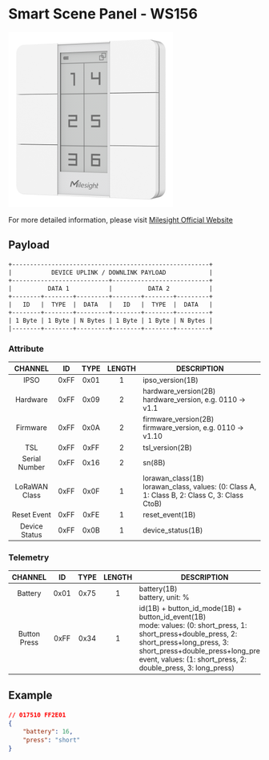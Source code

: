 # Smart Scene Panel - WS156

![WS156](ws156.png)

For more detailed information, please visit [Milesight Official Website](https://www.milesight.com/iot/product/lorawan-sensor/ws156)

## Payload

```
+-------------------------------------------------------+
|           DEVICE UPLINK / DOWNLINK PAYLOAD            |
+---------------------------+---------------------------+
|          DATA 1           |          DATA 2           |
+--------+--------+---------+--------+--------+---------+
|   ID   |  TYPE  |  DATA   |   ID   |  TYPE  |  DATA   |
+--------+--------+---------+--------+--------+---------+
| 1 Byte | 1 Byte | N Bytes | 1 Byte | 1 Byte | N Bytes |
|--------+--------+---------+--------+--------+---------+
```

### Attribute

|    CHANNEL    |  ID  | TYPE | LENGTH | DESCRIPTION                                                                                       |
| :-----------: | :--: | :--: | :----: | ------------------------------------------------------------------------------------------------ |
|     IPSO      | 0xFF | 0x01 |   1    | ipso_version(1B)                                                                                 |
|   Hardware    | 0xFF | 0x09 |   2    | hardware_version(2B)<br/>hardware_version, e.g. 0110 -> v1.1                                     |
|   Firmware    | 0xFF | 0x0A |   2    | firmware_version(2B)<br/>firmware_version, e.g. 0110 -> v1.10                                    |
|      TSL      | 0xFF | 0xFF |   2    | tsl_version(2B)                                                                                  |
| Serial Number | 0xFF | 0x16 |   2    | sn(8B)                                                                                           |
| LoRaWAN Class | 0xFF | 0x0F |   1    | lorawan_class(1B)<br/>lorawan_class, values: (0: Class A, 1: Class B, 2: Class C, 3: Class CtoB) |
|  Reset Event  | 0xFF | 0xFE |   1    | reset_event(1B)                                                                                  |
| Device Status | 0xFF | 0x0B |   1    | device_status(1B)                                                                                |

### Telemetry

|   CHANNEL    |  ID  | TYPE | LENGTH | DESCRIPTION                                                                                                                                                                                                                                              |
| :----------: | :--: | :--: | :----: | -------------------------------------------------------------------------------------------------------------------------------------------------------------------------------------------------------------------------------------------------------- |
|   Battery    | 0x01 | 0x75 |   1    | battery(1B)<br/>battery, unit: %                                                                                                                                                                                                                         |
| Button Press | 0xFF | 0x34 |   1    | id(1B) + button_id_mode(1B) + button_id_event(1B)<br/>mode: values: (0: short_press, 1: short_press+double_press, 2: short_press+long_press, 3: short_press+double_press+long_press)<br/>event, values: (1: short_press, 2: double_press, 3: long_press) |

## Example

```json
// 017510 FF2E01
{
    "battery": 16,
    "press": "short"
}
```
